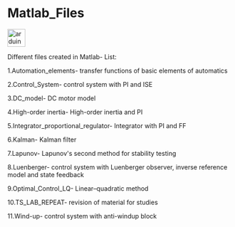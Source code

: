 # Matlab_Files
<p align="left"> <a href="https://www.mathworks.com" target="_blank"> <img src="(https://user-images.githubusercontent.com/84814415/148457612-77f94f15-b725-4b5a-9a44-36cefa44be14.png" alt="arduino" width="40" height="40"/> </a>
 
Different files created in Matlab- List:

1.Automation_elements- transfer functions of basic elements of automatics

2.Control_System- control system with PI and ISE

3.DC_model- DC motor model

4.High-order inertia- High-order inertia and PI

5.Integrator_proportional_regulator- Integrator with PI and FF

6.Kalman- Kalman filter

7.Lapunov- Lapunov's second method for stability testing

8.Luenberger- control system with Luenberger observer, inverse reference model and state feedback 

9.Optimal_Control_LQ- Linear–quadratic method

10.TS_LAB_REPEAT- revision of material for studies 

11.Wind-up- control system with anti-windup block

